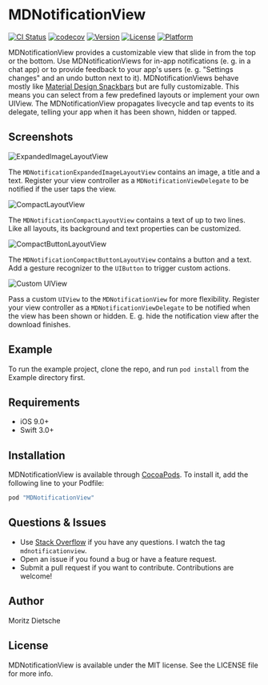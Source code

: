 # MDNotificationView

[![CI Status](http://img.shields.io/travis/moritzdietsche/mdnotificationview.svg?style=flat)](https://travis-ci.org/moritzdietsche/mdnotificationview)
[![codecov](https://codecov.io/gh/moritzdietsche/mdnotificationview/branch/master/graph/badge.svg)](https://codecov.io/gh/moritzdietsche/mdnotificationview)
[![Version](https://img.shields.io/cocoapods/v/MDNotificationView.svg?style=flat)](http://cocoapods.org/pods/MDNotificationView)
[![License](https://img.shields.io/cocoapods/l/MDNotificationView.svg?style=flat)](http://cocoapods.org/pods/MDNotificationView)
[![Platform](https://img.shields.io/cocoapods/p/MDNotificationView.svg?style=flat)](http://cocoapods.org/pods/MDNotificationView)
<!-- [![Carthage compatible](https://img.shields.io/badge/Carthage-compatible-4BC51D.svg?style=flat)](https://github.com/Carthage/Carthage) -->

MDNotificationView provides a customizable view that slide in from the top or the bottom. Use MDNotificationViews for in-app notifications (e. g. in a chat app) or to provide feedback to your app's users (e. g. "Settings changes" and an undo button next to it). MDNotificationViews behave mostly like [Material Design Snackbars](https://material.io/guidelines/components/snackbars-toasts.html#snackbars-toasts-specs) but are fully customizable. This means you can select from a few predefined layouts or implement your own UIView. The MDNotificationView propagates livecycle and tap events to its delegate, telling your app when it has been shown, hidden or tapped.

## Screenshots

![ExpandedImageLayoutView](https://github.com/moritzdietsche/mdnotificationview/blob/master/Documentation/ExpandedImageLayoutView.png)

The `MDNotificationExpandedImageLayoutView` contains an image, a title and a text. Register your view controller as a `MDNotificationViewDelegate` to be notified if the user taps the view.

![CompactLayoutView](https://github.com/moritzdietsche/mdnotificationview/blob/master/Documentation/CompactLayoutView.png)

The `MDNotificationCompactLayoutView` contains a text of up to two lines. Like all layouts, its background and text properties can be customized.

![CompactButtonLayoutView](https://github.com/moritzdietsche/mdnotificationview/blob/master/Documentation/CompactButtonLayoutView.png)

The `MDNotificationCompactButtonLayoutView` contains a button and a text. Add a gesture recognizer to the `UIButton` to trigger custom actions.

![Custom UIView](https://github.com/moritzdietsche/mdnotificationview/blob/master/Documentation/Custom%20UIView.png)

Pass a custom `UIView` to the `MDNotificationView` for more flexibility. Register your view controller as a `MDNotificationViewDelegate` to be notified when the view has been shown or hidden. E. g. hide the notification view after the download finishes.

## Example

To run the example project, clone the repo, and run `pod install` from the Example directory first.

## Requirements

* iOS 9.0+
* Swift 3.0+

## Installation

MDNotificationView is available through [CocoaPods](http://cocoapods.org). To install it, add the following line to your Podfile:

```ruby
pod "MDNotificationView"
```

<!-- MDNotificationView is also available through [Carthage](hhttps://github.com/Carthage/Carthage). To install it, add the following line to your Cartfile:

```ruby
github "moritzdietsche/MDNotificationView"
``` -->

## Questions & Issues

* Use [Stack Overflow](http://stackoverflow.com) if you have any questions. I watch the tag `mdnotificationview`.
* Open an issue if you found a bug or have a feature request.
* Submit a pull request if you want to contribute. Contributions are welcome!

## Author

Moritz Dietsche

## License

MDNotificationView is available under the MIT license. See the LICENSE file for more info.
